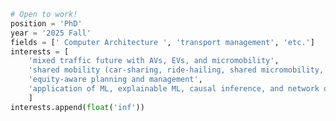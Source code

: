 

<!-- > **Open to work!**  
> 
> I am looking for a <u>2025 fall PhD</u> position in <u>transport planning</u> or <u>transport management</u> with specific interests in (but not limited to):
>  
> - mixed traffic future with AVs, EVs, and micromobility
> - shared mobility (car-sharing, ride-hailing, shared micromobility, etc.)
> - equity-aware planning and management
> - application of ML, explainable ML, causal inference, and network optimization -->

```python
# Open to work!
position = 'PhD'
year = '2025 Fall'
fields = [' Computer Architecture ', 'transport management', 'etc.']
interests = [
    'mixed traffic future with AVs, EVs, and micromobility',
    'shared mobility (car-sharing, ride-hailing, shared micromobility, etc.)',
    'equity-aware planning and management',
    'application of ML, explainable ML, causal inference, and network optimization'
    ]
interests.append(float('inf'))
```